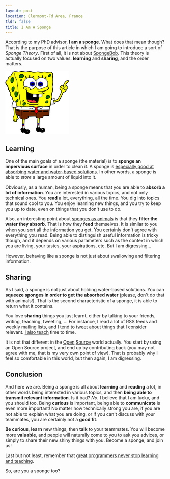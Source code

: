 ```yaml
---
layout: post
location: Clermont-Fd Area, France
tldr: false
title: I Am A Sponge
---
```


According to my PhD advisor, **I am a sponge**. What does that mean though? That
is the purpose of this article in which I am going to introduce a sort of
_Sponge Theory_. First of all, it is not about
[SpongeBob](https://en.wikipedia.org/wiki/SpongeBob_SquarePants). This theory is
actually focused on two values: **learning** and **sharing**, and the order
matters.

![](/images/posts/spongebob.png)


## Learning

One of the main goals of a sponge (the material) is to **sponge an impervious
surface** in order to clean it. A sponge is [especially good at absorbing water
and water-based solutions](http://en.wikipedia.org/wiki/Sponge_\(material\)). In
other words, a sponge is able to _store_ a large amount of liquid into it.

Obviously, as a human, being a sponge means that you are able to **absorb a lot
of information**. You are interested in various topics, and not only technical
ones.
You **read** a lot, everything, all the time. You dig into topics that sound
cool to you. You enjoy learning new things, and you try to keep you up to date,
even on things that you don't use to do.

Also, an interesting point about [sponges as
animals](https://en.wikipedia.org/wiki/Sponge) is that they **filter the water
they absorb**. That is how they **feed** themselves. It is similar to you when
you sort all the information you get. You certainly don't agree with everything
you read. Being able to distinguish useful information is tricky though, and it
depends on various parameters such as the context in which you are living, your
tastes, your aspirations, etc. But I am digressing...

However, behaving like a sponge is not just about swallowing and filtering
information.


## Sharing

As I said, a sponge is not just about holding water-based solutions. You can
**squeeze sponges in order to get the absorbed water** (please, don't do that
with animals!). That is the second characteristic of a sponge, it is able to
return what it contains.

You love **sharing** things you just learnt, either by talking to your friends,
writing, teaching, tweeting, ... For instance, I read a lot of RSS feeds and
weekly mailing lists, and I tend to [tweet](http://twitter.com/couac) about
things that I consider relevant. [I also
teach](/2013/06/07/teaching-is-the-best-way-to-learn/) time to time.

It is not that different in the
[Open](http://williamdurand.fr/2012/01/16/did-i-tell-you-open-source-was-awesome/)
[Source](http://williamdurand.fr/2013/07/04/on-open-sourcing-libraries/)
world actually. You start by using an Open Source project, and end up by
contributing back (you may not agree with me, that is my very own point of view).
That is probably why I feel so comfortable in this world, but then again, I am
digressing.


## Conclusion

And here we are. Being a sponge is all about **learning** and **reading** a lot,
in other words being interested in various topics, and then **being able to
transmit relevant information**. Is it bad? _No._ I believe that I am lucky, and
you should too. Being **curious** is important, being able to **communicate** is
even more important! No matter how technically strong you are, if you are not
able to explain what you are doing, or if you can't discuss with your teammates,
you are certainly not a **good fit**.

**Be curious**, **learn** new things, then **talk** to your teammates. You will
become more **valuable**, and people will naturally come to you to ask you
advices, or simply to share their new shiny things with you. Become a sponge,
and join us!

Last but not least, remember that [great programmers never stop learning and
teaching](http://37signals.com/svn/posts/3559-my-observations-about-teaching-and-learning-programming).

So, are you a sponge too?
